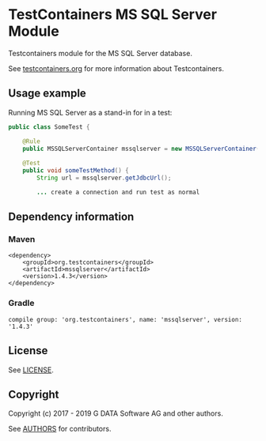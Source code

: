 # TestContainers MS SQL Server Module

Testcontainers module for the MS SQL Server database.

See [testcontainers.org](https://www.testcontainers.org) for more information about Testcontainers.

## Usage example

Running MS SQL Server as a stand-in for in a test:

```java
public class SomeTest {

    @Rule
    public MSSQLServerContainer mssqlserver = new MSSQLServerContainer();
    
    @Test
    public void someTestMethod() {
        String url = mssqlserver.getJdbcUrl();

        ... create a connection and run test as normal
```

## Dependency information

### Maven

```
<dependency>
    <groupId>org.testcontainers</groupId>
    <artifactId>mssqlserver</artifactId>
    <version>1.4.3</version>
</dependency>
```

### Gradle

```
compile group: 'org.testcontainers', name: 'mssqlserver', version: '1.4.3'
```

## License

See [LICENSE](LICENSE).

## Copyright

Copyright (c) 2017 - 2019 G DATA Software AG and other authors.

See [AUTHORS](AUTHORS) for contributors.
